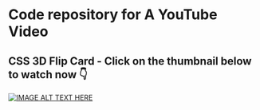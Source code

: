# Code repository for A YouTube Video

## CSS 3D Flip Card - Click on the thumbnail below to watch now 👇

[![IMAGE ALT TEXT HERE](https://img.youtube.com/vi/pET4cQdas8g/0.jpg)](https://www.youtube.com/watch?v=pET4cQdas8g)
